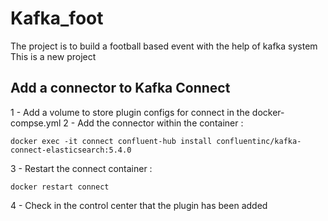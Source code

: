 # Kafka_foot
The project is to build a football based event with the help of kafka system
This is a new project

## Add a connector to Kafka Connect

1 - Add a volume to store plugin configs for connect in the docker-compse.yml
2 - Add the connector within the container : 
```
docker exec -it connect confluent-hub install confluentinc/kafka-connect-elasticsearch:5.4.0
```
3 - Restart the connect container : 
```
docker restart connect
```
4 - Check in the control center that the plugin has been added
